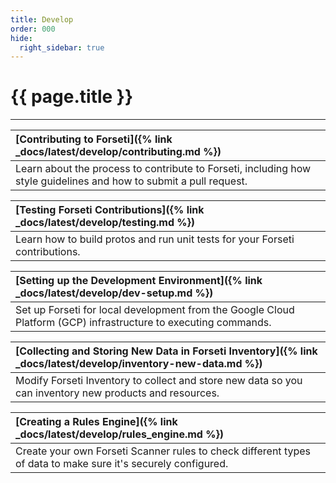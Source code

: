 ```yaml
---
title: Develop
order: 000
hide:
  right_sidebar: true
---
```


# {{ page.title }} 

---

| **[Contributing to Forseti]({% link _docs/latest/develop/contributing.md %})** |
| :---------------------------------------------------------------------------- |
| Learn about the process to contribute to Forseti, including how style guidelines and how to submit a pull request. |

| **[Testing Forseti Contributions]({% link _docs/latest/develop/testing.md %})** |
| :---------------------------------------------------------------------------- |
| Learn how to build protos and run unit tests for your Forseti contributions. |

| **[Setting up the Development Environment]({% link _docs/latest/develop/dev-setup.md %})** |
| :---------------------------------------------------------------------------- |
| Set up Forseti for local development from the Google Cloud Platform (GCP) infrastructure to executing commands.  |

| **[Collecting and Storing New Data in Forseti Inventory]({% link _docs/latest/develop/inventory-new-data.md %})** |
| :---------------------------------------------------------------------------- |
| Modify Forseti Inventory to collect and store new data so you can inventory new products and resources. |

| **[Creating a Rules Engine]({% link _docs/latest/develop/rules_engine.md %})** |
| :---------------------------------------------------------------------------- |
| Create your own Forseti Scanner rules to check different types of data to make sure it's securely configured. |
